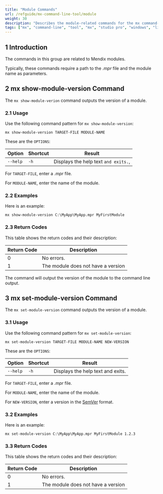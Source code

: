```yaml
---
title: "Module Commands"
url: /refguide/mx-command-line-tool/module
weight: 30
description: "Describes the module-related commands for the mx command-line tool."
tags: ["mx", "command-line", "tool", "mx", "studio pro", "windows", "linux", "module", "show-module-version", "set-module-version"]
---
```


## 1 Introduction

The commands in this group are related to Mendix modules.

Typically, these commands require a path to the *.mpr* file and the module name as parameters.

## 2 mx show-module-version Command

The `mx show-module-verion` command outputs the version of a module.

### 2.1 Usage

Use the following command pattern for `mx show-module-version`:

`mx show-module-version TARGET-FILE MODULE-NAME` 

These are the `OPTIONS`:

| Option | Shortcut | Result |
| --- | --- | --- |
| `--help` | `-h` | Displays the help text `and exits.`, |

For `TARGET-FILE`, enter a *.mpr* file.

For `MODULE-NAME`, enter the name of the module.

### 2.2 Examples

Here is an example:

`mx show-module-version C:\MyApp\MyApp.mpr MyFirstModule`

### 2.3 Return Codes

This table shows the return codes and their description:

| Return Code | Description |
| --- | --- |
| 0 | No errors. |
| 1 | The module does not have a version |

The command will output the version of the module to the command line output.

## 3 mx set-module-version Command

The `mx set-module-version` command outputs the version of a module.

### 3.1 Usage

Use the following command pattern for `mx set-module-version`:

`mx set-module-version TARGET-FILE MODULE-NAME NEW-VERSION` 

These are the `OPTIONS`:

| Option | Shortcut | Result |
| --- | --- | --- |
| `--help` | `-h` | Displays the help text and exits. |

For `TARGET-FILE`, enter a *.mpr* file.

For `MODULE-NAME`, enter the name of the module.

For `NEW-VERSION`, enter a version in the [SemVer](https://semver.org) format.

### 3.2 Examples

Here is an example:

`mx set-module-version C:\MyApp\MyApp.mpr MyFirstModule 1.2.3`

### 3.3 Return Codes

This table shows the return codes and their description:

| Return Code | Description |
| --- | --- |
| 0 | No errors. |
| 1 | The module does not have a version |
